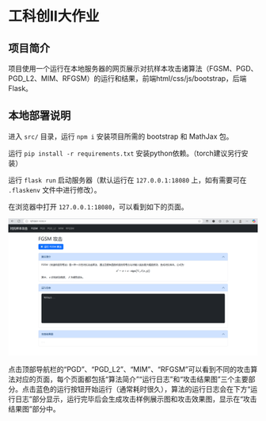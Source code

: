 # 工科创II大作业

## 项目简介

项目使用一个运行在本地服务器的网页展示对抗样本攻击诸算法（FGSM、PGD、PGD_L2、MIM、RFGSM）的运行和结果，前端html/css/js/bootstrap，后端Flask。

## 本地部署说明

进入 `src/` 目录，运行 `npm i` 安装项目所需的 bootstrap 和 MathJax 包。

运行 `pip install -r requirements.txt` 安装python依赖。（torch建议另行安装）

运行 `flask run` 启动服务器（默认运行在 `127.0.0.1:18080` 上，如有需要可在 `.flaskenv` 文件中进行修改）。

在浏览器中打开 `127.0.0.1:18080`，可以看到如下的页面。

![alt text](site.png)

点击顶部导航栏的“PGD”、“PGD_L2”、“MIM”、“RFGSM”可以看到不同的攻击算法对应的页面，每个页面都包括“算法简介”“运行日志”和“攻击结果图”三个主要部分。点击蓝色的运行按钮开始运行（通常耗时很久），算法的运行日志会在下方“运行日志”部分显示，运行完毕后会生成攻击样例展示图和攻击效果图，显示在“攻击结果图”部分中。